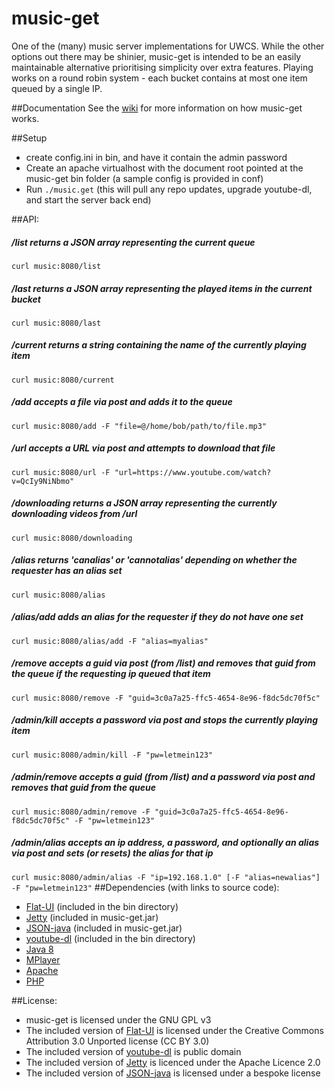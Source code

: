 # music-get

One of the (many) music server implementations for UWCS. While the other options out there may be shinier, music-get is intended to be an easily maintainable alternative prioritising simplicity over extra features. Playing works on a round robin system - each bucket contains at most one item queued by a single IP.

##Documentation
See the [wiki](https://github.com/mcnutty26/music-get/wiki) for more information on how music-get works.

##Setup
* create config.ini in bin, and have it contain the admin password
* Create an apache virtualhost with the document root pointed at the music-get bin folder (a sample config is provided in conf)
* Run ```./music.get``` (this will pull any repo updates, upgrade youtube-dl, and start the server back end)

##API:
##### /list returns a JSON array representing the current queue 
```curl music:8080/list```
##### /last returns a JSON array representing the played items in the current bucket
```curl music:8080/last```
##### /current returns a string containing the name of the currently playing item
```curl music:8080/current```
##### /add accepts a file via post and adds it to the queue
```curl music:8080/add -F "file=@/home/bob/path/to/file.mp3"```
##### /url accepts a URL via post and attempts to download that file
```curl music:8080/url -F "url=https://www.youtube.com/watch?v=QcIy9NiNbmo"```
##### /downloading returns a JSON array representing the currently downloading videos from /url
```curl music:8080/downloading```
##### /alias returns 'canalias' or 'cannotalias' depending on whether the requester has an alias set
```curl music:8080/alias```
##### /alias/add adds an alias for the requester if they do not have one set
```curl music:8080/alias/add -F "alias=myalias"```
##### /remove accepts a guid via post (from /list) and removes that guid from the queue if the requesting ip queued that item
```curl music:8080/remove -F "guid=3c0a7a25-ffc5-4654-8e96-f8dc5dc70f5c"```
##### /admin/kill accepts a password via post and stops the currently playing item
```curl music:8080/admin/kill -F "pw=letmein123"```
##### /admin/remove accepts a guid (from /list) and a password via post and removes that guid from the queue
```curl music:8080/admin/remove -F "guid=3c0a7a25-ffc5-4654-8e96-f8dc5dc70f5c" -F "pw=letmein123"```
##### /admin/alias accepts an ip address, a password, and optionally an alias via post and sets (or resets) the alias for that ip
```curl music:8080/admin/alias -F "ip=192.168.1.0" [-F "alias=newalias"] -F "pw=letmein123"```
##Dependencies (with links to source code):
* [Flat-UI](https://github.com/designmodo/Flat-UI) (included in the bin directory)
* [Jetty](https://github.com/eclipse/jetty.project) (included in music-get.jar)
* [JSON-java](https://github.com/stleary/JSON-java) (included in music-get.jar)
* [youtube-dl](https://github.com/rg3/youtube-dl/) (included in the bin directory)
* [Java 8](http://download.java.net/openjdk/jdk8/)
* [MPlayer](https://www.mplayerhq.hu/design7/dload.html)
* [Apache](https://github.com/apache/httpd)
* [PHP](https://github.com/php/php-src)

##License:
* music-get is licensed under the GNU GPL v3
* The included version of [Flat-UI](https://github.com/designmodo/Flat-UI) is licensed under the Creative Commons Attribution 3.0 Unported license (CC BY 3.0) 
* The included version of [youtube-dl](https://github.com/rg3/youtube-dl/) is public domain
* The included version of [Jetty](https://github.com/eclipse/jetty.project) is licenced under the Apache Licence 2.0
* The included version of [JSON-java](https://github.com/stleary/JSON-java) is licensed under a bespoke license
